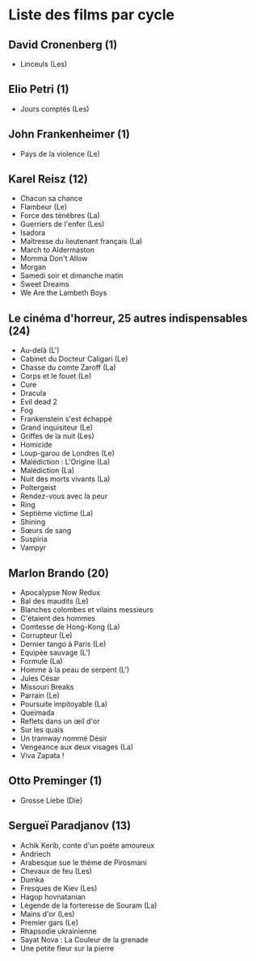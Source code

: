 # Liste des films par cycle

## David Cronenberg (1)

  * Linceuls (Les)

## Elio Petri (1)

  * Jours comptés (Les)

## John Frankenheimer (1)

  * Pays de la violence (Le)

## Karel Reisz (12)

  * Chacun sa chance  
  * Flambeur (Le)  
  * Force des ténèbres (La)  
  * Guerriers de l'enfer (Les)  
  * Isadora  
  * Maîtresse du lieutenant français (La)  
  * March to Aldermaston  
  * Momma Don't Allow  
  * Morgan  
  * Samedi soir et dimanche matin  
  * Sweet Dreams  
  * We Are the Lambeth Boys

## Le cinéma d'horreur, 25 autres indispensables (24)

  * Au-delà (L')  
  * Cabinet du Docteur Caligari (Le)  
  * Chasse du comte Zaroff (La)  
  * Corps et le fouet (Le)  
  * Cure  
  * Dracula  
  * Evil dead 2  
  * Fog  
  * Frankenstein s'est échappé  
  * Grand inquisiteur (Le)  
  * Griffes de la nuit (Les)  
  * Homicide  
  * Loup-garou de Londres (Le)  
  * Malédiction : L'Origine (La)  
  * Malédiction (La)  
  * Nuit des morts vivants (La)  
  * Poltergeist  
  * Rendez-vous avec la peur  
  * Ring  
  * Septième victime (La)  
  * Shining  
  * Sœurs de sang  
  * Suspiria  
  * Vampyr

## Marlon Brando (20)

  * Apocalypse Now Redux  
  * Bal des maudits (Le)  
  * Blanches colombes et vilains messieurs  
  * C'étaient des hommes  
  * Comtesse de Hong-Kong (La)  
  * Corrupteur (Le)  
  * Dernier tango à Paris (Le)  
  * Equipée sauvage (L')  
  * Formule (La)  
  * Homme à la peau de serpent (L')  
  * Jules César  
  * Missouri Breaks  
  * Parrain (Le)  
  * Poursuite impitoyable (La)  
  * Queimada  
  * Reflets dans un œil d'or  
  * Sur les quais  
  * Un tramway nommé Désir  
  * Vengeance aux deux visages (La)  
  * Viva Zapata !

## Otto Preminger (1)

  * Grosse Liebe (Die)

## Sergueï Paradjanov (13)

  * Achik Kerib, conte d'un poète amoureux  
  * Andriech  
  * Arabesque sue le thème de Pirosmani  
  * Chevaux de feu (Les)  
  * Dumka  
  * Fresques de Kiev (Les)  
  * Hagop hovnatanian  
  * Légende de la forteresse de Souram (La)  
  * Mains d'or (Les)  
  * Premier gars (Le)  
  * Rhapsodie ukrainienne  
  * Sayat Nova : La Couleur de la grenade  
  * Une petite fleur sur la pierre  
